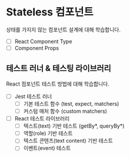 # Stateless 컴포넌트

상태를 가지지 않는 컴포넌트 설계에 대해 학습합니다.

- [ ] React Component Type
- [ ] Component Props

## 테스트 러너 & 테스팅 라이브러리

React 컴포넌트 테스트 방법에 대해 학습합니다.

- [ ] Jest 테스트 러너
  - [ ] 기본 테스트 함수 (test, expect, matchers)
  - [ ] 커스텀 매처 함수 (custom matchers)
- [ ] React 테스트 라이브러리
  - [ ] 텍스트(text) 기반 테스트 (getBy*, queryBy*)
  - [ ] 역할(role) 기반 테스트
  - [ ] 텍스트 콘텐츠(text content) 기반 테스트
  - [ ] 이벤트(event) 테스트
